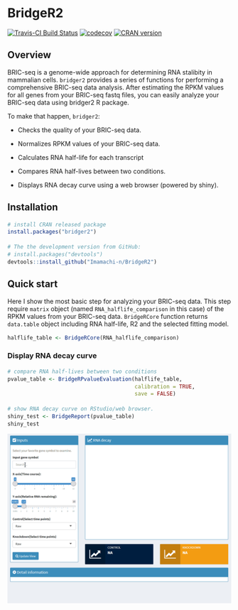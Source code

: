# BridgeR2
[![Travis-CI Build Status](https://travis-ci.org/Imamachi-n/BridgeR2.svg?branch=master)](https://travis-ci.org/Imamachi-n/BridgeR2)
[![codecov](https://codecov.io/gh/Imamachi-n/BridgeR2/branch/master/graph/badge.svg)](https://codecov.io/gh/Imamachi-n/BridgeR2)
[![CRAN version](http://www.r-pkg.org/badges/version/bridger2)](https://CRAN.R-project.org/package=bridger2)  
  
## Overview
BRIC-seq is a genome-wide approach for determining RNA stalibity in mammalian cells. `bridger2` provides a series of functions for performing a comprehensive BRIC-seq data analysis. After estimating the RPKM values for all genes from your BRIC-seq fastq files, you can easily analyze your BRIC-seq data using bridger2 R package. 

To make that happen, `bridger2`:
* Checks the quality of your BRIC-seq data.

* Normalizes RPKM values of your BRIC-seq data.

* Calculates RNA half-life for each transcript

* Compares RNA half-lives between two conditions.

* Displays RNA decay curve using a web browser (powered by shiny).

## Installation
```r
# install CRAN released package
install.packages("bridger2")

# The the development version from GitHub:
# install.packages("devtools")
devtools::install_github("Imamachi-n/BridgeR2")
```

## Quick start
Here I show the most basic step for analyzing your BRIC-seq data. This step require `matrix` object (named `RNA_halflife_comparison` in this case) of the RPKM values from your BRIC-seq data. `BridgeRCore` function returns `data.table` object including RNA half-life, R2 and the selected fitting model.
```r
halflife_table <- BridgeRCore(RNA_halflife_comparison)
```

### Display RNA decay curve
```r
# compare RNA half-lives between two conditions
pvalue_table <- BridgeRPvalueEvaluation(halflife_table,
                                        calibration = TRUE,
                                        save = FALSE)

# show RNA decay curve on RStudio/web browser.
shiny_test <- BridgeReport(pvalue_table)
shiny_test
```
![](README-example-1.gif)